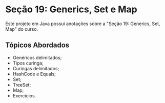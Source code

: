 
# Seção 19: Generics, Set e Map

Este projeto em Java possui anotações sobre a "Seção 19: Generics, Set, Map" do curso.

## Tópicos Abordados
- Genéricos delimitados;
- Tipos curinga;
- Curingas delimitados;
- HashCode e Equals;
- Set;
- TreeSet;
- Map;
- Exercícios.